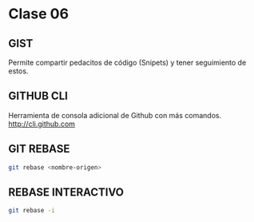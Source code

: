 # Clase 06

## GIST 
Permite compartir pedacitos de código (Snipets)
y tener seguimiento de estos.

## GITHUB CLI
Herramienta de consola adicional de Github con más comandos. 
http://cli.github.com

## GIT REBASE

```sh
git rebase <nombre-origen>
```

## REBASE INTERACTIVO

```sh
git rebase -i
```